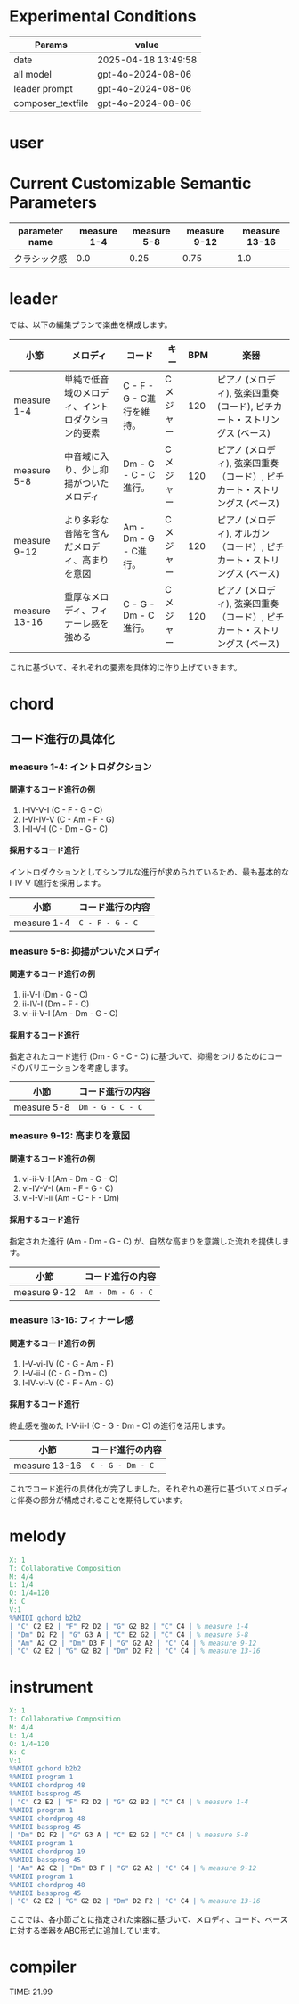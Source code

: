 # Experimental Conditions
|Params|value|
|---|---|
|date|	2025-04-18 13:49:58|
|all model|	gpt-4o-2024-08-06|
|leader prompt|	gpt-4o-2024-08-06|
|composer_textfile|	gpt-4o-2024-08-06|


# user  
# Current Customizable Semantic Parameters
| parameter name | measure 1-4 | measure 5-8 | measure 9-12 | measure 13-16 |
|---|---|---|---|---|
| クラシック感 | 0.0 | 0.25 | 0.75 | 1.0 |


# leader  
では、以下の編集プランで楽曲を構成します。

|小節|メロディ|コード| キー | BPM | 楽器 |
|---|---|---|---|---|---|
|measure 1-4|単純で低音域のメロディ、イントロダクション的要素 | C - F - G - C進行を維持。 | Cメジャー | 120 | ピアノ (メロディ), 弦楽四重奏 (コード), ピチカート・ストリングス (ベース) |
|measure 5-8|中音域に入り、少し抑揚がついたメロディ | Dm - G - C - C進行。 | Cメジャー | 120 | ピアノ (メロディ), 弦楽四重奏（コード）, ピチカート・ストリングス (ベース) |
|measure 9-12|より多彩な音階を含んだメロディ、高まりを意図 | Am - Dm - G - C進行。| Cメジャー | 120 | ピアノ (メロディ), オルガン（コード）, ピチカート・ストリングス (ベース) |
|measure 13-16|重厚なメロディ、フィナーレ感を強める | C - G - Dm - C進行。 | Cメジャー | 120 | ピアノ (メロディ), 弦楽四重奏（コード）, ピチカート・ストリングス (ベース) |

これに基づいて、それぞれの要素を具体的に作り上げていきます。

# chord  
## コード進行の具体化

### measure 1-4: イントロダクション
#### 関連するコード進行の例
1. I-IV-V-I (C - F - G - C)
2. I-VI-IV-V (C - Am - F - G)
3. I-II-V-I (C - Dm - G - C)

#### 採用するコード進行
イントロダクションとしてシンプルな進行が求められているため、最も基本的なI-IV-V-I進行を採用します。

|小節|コード進行の内容|
|---|---|
|measure 1-4|`C - F - G - C`|

### measure 5-8: 抑揚がついたメロディ
#### 関連するコード進行の例
1. ii-V-I (Dm - G - C)
2. ii-IV-I (Dm - F - C)
3. vi-ii-V-I (Am - Dm - G - C)

#### 採用するコード進行
指定されたコード進行 (Dm - G - C - C) に基づいて、抑揚をつけるためにコードのバリエーションを考慮します。

|小節|コード進行の内容|
|---|---|
|measure 5-8|`Dm - G - C - C`|

### measure 9-12: 高まりを意図
#### 関連するコード進行の例
1. vi-ii-V-I (Am - Dm - G - C)
2. vi-IV-V-I (Am - F - G - C)
3. vi-I-VI-ii (Am - C - F - Dm)

#### 採用するコード進行
指定された進行 (Am - Dm - G - C) が、自然な高まりを意識した流れを提供します。

|小節|コード進行の内容|
|---|---|
|measure 9-12|`Am - Dm - G - C`|

### measure 13-16: フィナーレ感
#### 関連するコード進行の例
1. I-V-vi-IV (C - G - Am - F)
2. I-V-ii-I (C - G - Dm - C)
3. I-IV-vi-V (C - F - Am - G)

#### 採用するコード進行
終止感を強めた I-V-ii-I (C - G - Dm - C) の進行を活用します。

|小節|コード進行の内容|
|---|---|
|measure 13-16|`C - G - Dm - C`|

これでコード進行の具体化が完了しました。それぞれの進行に基づいてメロディと伴奏の部分が構成されることを期待しています。

# melody  
```abc
X: 1
T: Collaborative Composition
M: 4/4
L: 1/4
Q: 1/4=120
K: C
V:1
%%MIDI gchord b2b2
| "C" C2 E2 | "F" F2 D2 | "G" G2 B2 | "C" C4 | % measure 1-4
| "Dm" D2 F2 | "G" G3 A | "C" E2 G2 | "C" C4 | % measure 5-8
| "Am" A2 C2 | "Dm" D3 F | "G" G2 A2 | "C" C4 | % measure 9-12
| "C" G2 E2 | "G" G2 B2 | "Dm" D2 F2 | "C" C4 | % measure 13-16
```

# instrument  
```abc
X: 1
T: Collaborative Composition
M: 4/4
L: 1/4
Q: 1/4=120
K: C
V:1
%%MIDI gchord b2b2
%%MIDI program 1
%%MIDI chordprog 48
%%MIDI bassprog 45
| "C" C2 E2 | "F" F2 D2 | "G" G2 B2 | "C" C4 | % measure 1-4
%%MIDI program 1
%%MIDI chordprog 48
%%MIDI bassprog 45
| "Dm" D2 F2 | "G" G3 A | "C" E2 G2 | "C" C4 | % measure 5-8
%%MIDI program 1
%%MIDI chordprog 19
%%MIDI bassprog 45
| "Am" A2 C2 | "Dm" D3 F | "G" G2 A2 | "C" C4 | % measure 9-12
%%MIDI program 1
%%MIDI chordprog 48
%%MIDI bassprog 45
| "C" G2 E2 | "G" G2 B2 | "Dm" D2 F2 | "C" C4 | % measure 13-16
``` 

ここでは、各小節ごとに指定された楽器に基づいて、メロディ、コード、ベースに対する楽器をABC形式に追加しています。

# compiler  


TIME: 21.99

